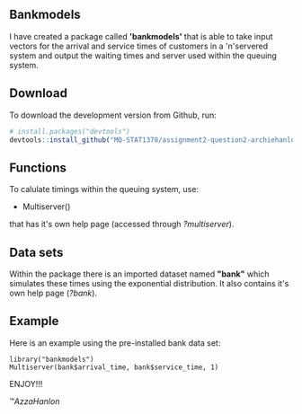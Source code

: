 ## Bankmodels

I have created a package called **'bankmodels'** that is able to take input vectors for the arrival and service times of customers 
in a 'n'servered system and output the waiting times and server used within the queuing system. 

## Download

To download the development version from Github, run:

``` r
# install.packages("devtools")
devtools::install_github("MQ-STAT1378/assignment2-question2-archiehanlon")
```

## Functions

To calulate timings within the queuing system, use:

- Multiserver()

that has it's own help page (accessed through *?multiserver*).

## Data sets

Within the package there is an imported dataset named **"bank"** which simulates these times using the exponential distribution. It
also contains it's own help page (*?bank*).

## Example

Here is an example using the pre-installed bank data set:

```
library("bankmodels")
Multiserver(bank$arrival_time, bank$service_time, 1)
```

ENJOY!!!

&trade;*AzzaHanlon*
